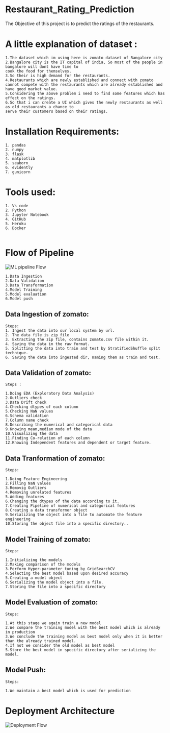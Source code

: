 # Restaurant_Rating_Prediction

The Objective of this project is to predict the ratings of the restaurants.

# A little explanation of dataset :
```
1.The dataset which im using here is zomato dataset of Bangalore city
2.Bangalore city is the IT capital of india, So most of the people in bangalore will dont have time to
cook the food for themselves.
3.So their is high demand for the restaurants.
4.Restaurants which are newly established and connect with zomato cannot compete with the restaurants which are already established and have good market value.
5.Considering the above problem i need to find some features which has effect on the ratings.
6.So that i can create a UI which gives the newly restaurants as well as old restaurants a chance to 
serve their customers based on their ratings.
```
# Installation Requirements:

```
1. pandas
2. numpy
3. flask
4. matplotlib
5. seaborn
6. evidently
7. gunicorn
```
# Tools used:

```
1. Vs code
2. Python
3. Jupyter Notebook
4. GitHub
5. Heroku
6. Docker


```
# Flow of Pipeline
![ML pipeline Flow](https://user-images.githubusercontent.com/97723040/198867928-1b58538f-d99c-4901-939d-f0318c936e0e.png)

```
1.Data Ingestion
2.Data Validation
3.Data Transformation
4.Model Training 
5.Model evaluation
6.Model push
```


## Data Ingestion of zomato:
```
Steps:
1. Ingest the data into our local system by url.
2. The data file is zip file
3. Extracting the zip file, contains zomato.csv file within it.
4. Saving the data in the raw format.
5. Splitting the data into train and test by StratifiedShuffle split technique.
6. Saving the data into ingested dir, naming them as train and test.
```

## Data Validation of zomato:
```
Steps :

1.Doing EDA (Exploratory Data Analysis)
2.Outliers check
3.Data Drift check
4.Checking dtypes of each column
5.Checking NaN values
6.Schema validation
7.Column name check
8.Describing the numerical and categorical data
9.Knowing mean,median mode of the data
10.Visualizing the data
11.Finding Co-relation of each column
12.Knowing Independent features and dependent or target feature.
```

## Data Tranformation of zomato:
```
Steps:

1.Doing Feature Engineering
2.Filling NaN values
3.Removig Outliers
4.Removing unrelated features
5.Adding features 
6.Changing the dtypes of the data according to it.
7.Creating Pipeline of numerical and categorical features
8.Creating a data transformer object
9.Serializing the object into a file to automate the feature engineering
10.Storing the object file into a specific directory..
```

## Model Training of zomato:
```
Steps:

1.Initializing the models
2.Making comparison of the models
3.Perform Hyper-parameter tuning by GridSearchCV 
4.Selecting the best model based upon desired accuracy
5.Creating a model object
6.Serializing the model object into a file.
7.Storing the file into a specific directory
```

## Model Evaluation of zomato:
```
Steps:

1.At this stage we again train a new model
2.We compare the training model with the best model which is already in production
3.We conclude the training model as best model only when it is better than the already trained model.
4.If not we consider the old model as best model
5.Store the best model in specific directory after serializing the model. 
```

## Model Push:
```
Steps:

1.We maintain a best model which is used for prediction 
```
# Deployment Architecture

![Deployment Flow](https://user-images.githubusercontent.com/97723040/198868573-618a8598-fb37-44ac-bc10-af11abb2cf45.png)

